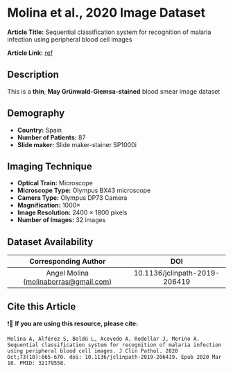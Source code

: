 # **Molina et al., 2020 Image Dataset**  
**Article Title:** Sequential classification system for recognition of malaria infection using peripheral blood cell images

**Article Link:** [ref](https://pubmed.ncbi.nlm.nih.gov/32179558/)

## **Description**
This is a **thin**, **May Grünwald-Giemsa-stained** blood smear image dataset 

## **Demography**
+ **Country:** Spain
+ **Number of Patients:** 87
+ **Slide maker:** Slide maker-stainer SP1000i 


## **Imaging Technique**
+ **Optical Train:** Microscope
+ **Microscope Type:** Olympus BX43 microscope
+ **Camera Type:** Olympus DP73 Camera
+ **Magnification:** 1000× 
+ **Image Resolution:** 2400 × 1800 pixels
+ **Number of Images:** 32 images
  

## **Dataset Availability**

|**Corresponding Author**|**DOI**|
|:---:|:---:|
|Angel Molina (molinaborras@gmail.com)|10.1136/jclinpath-2019-206419|


## **Cite this Article**

❗🛑 **If you are using this resource, please cite:** 

```
Molina A, Alférez S, Boldú L, Acevedo A, Rodellar J, Merino A. Sequential classification system for recognition of malaria infection using peripheral blood cell images. J Clin Pathol. 2020 Oct;73(10):665-670. doi: 10.1136/jclinpath-2019-206419. Epub 2020 Mar 16. PMID: 32179558.
```
